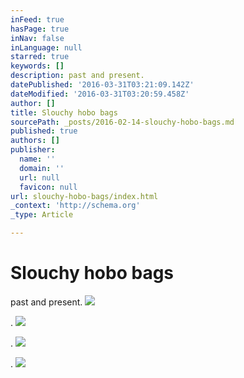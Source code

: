 ```yaml
---
inFeed: true
hasPage: true
inNav: false
inLanguage: null
starred: true
keywords: []
description: past and present.
datePublished: '2016-03-31T03:21:09.142Z'
dateModified: '2016-03-31T03:20:59.458Z'
author: []
title: Slouchy hobo bags
sourcePath: _posts/2016-02-14-slouchy-hobo-bags.md
published: true
authors: []
publisher:
  name: ''
  domain: ''
  url: null
  favicon: null
url: slouchy-hobo-bags/index.html
_context: 'http://schema.org'
_type: Article

---
```

# Slouchy hobo bags

past and present.
![](https://s3-us-west-2.amazonaws.com/the-grid-img/p/0a118d8e8c9c6aeb3fe0a5f1e40dceb282f911ae.png)

.
![](https://s3-us-west-2.amazonaws.com/the-grid-img/p/51c1af86590c33ba0665b3e330a8a906f64defb7.jpg)

.
![](https://s3-us-west-2.amazonaws.com/the-grid-img/p/3349dfd0f581384b72bde2339b02d3483cf1e35b.jpg)

.
![](https://s3-us-west-2.amazonaws.com/the-grid-img/p/511747e5f398ce39db4b09b577c12b5515ad2a23.jpg)